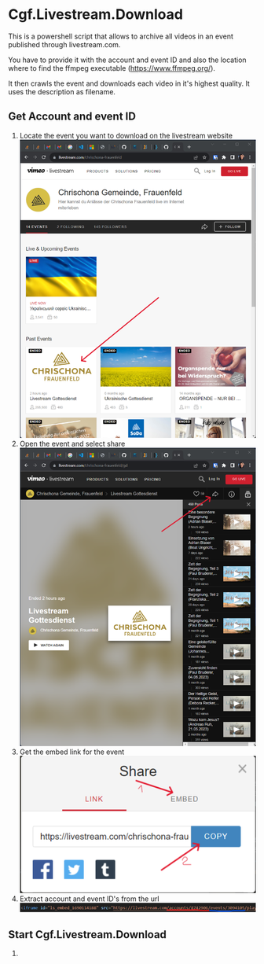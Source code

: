 # Cgf.Livestream.Download

This is a powershell script that allows to archive all videos in an event published through livestream.com.

You have to provide it with the account and event ID and also the location where to find the ffmpeg executable (https://www.ffmpeg.org/).

It then crawls the event and downloads each video in it's highest quality. It uses the description as filename.

## Get Account and event ID
1. Locate the event you want to download on the livestream website <br>
   ![Locate Event](/assets/locateEvent.png)
2. Open the event and select share <br>
   ![Open Event](/assets/selectEvent.png)
3. Get the embed link for the event <br>
   ![Get Embed Link](/assets/getEmbedLink.png)
4. Extract account and event ID's from the url <br>
   ![Extract Account and Event ID's](/assets/extractIds.png)

## Start Cgf.Livestream.Download
1. 
